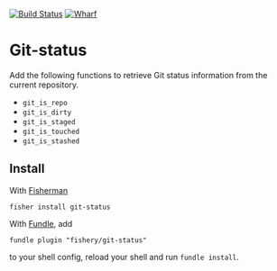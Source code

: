 [![Build Status][travis-badge]][travis-link]
[![Wharf][wharf-badge]][wharf-link]

# Git-status

Add the following functions to retrieve Git status information from the current repository.

* `git_is_repo`
* `git_is_dirty`
* `git_is_staged`
* `git_is_touched`
* `git_is_stashed`

## Install

With [Fisherman][fisherman]

```
fisher install git-status
```

With [Fundle][fundle], add

```
fundle plugin "fishery/git-status"
```

to your shell config, reload your shell and run `fundle install`.

<!-- Badges -->

[travis-link]:  https://travis-ci.org/fishery/git-status
[travis-badge]: https://img.shields.io/travis/fishery/git-status.svg?style=flat-square

[wharf-link]:   https://fisherman-wharf.herokuapp.com/
[wharf-badge]:  https://img.shields.io/badge/slack-join%20the%20chat-00cc99.svg?style=flat-square

<!-- Install -->

[fundle]:       https://github.com/tuvistavie/fundle
[fisherman]:    https://github.com/fisherman/fisherman
